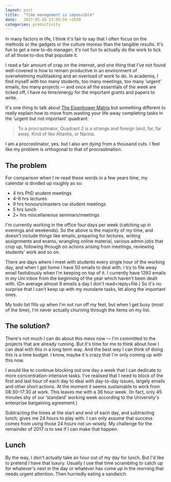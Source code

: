 ```yaml
---
layout: post
title:  "Time management is impossible"
date:   2017-05-26 23:59:59 +1030
categories: productivity
---
```


In many factors in life, I think it's fair to say that I often focus on the methods
or the gadgets or the culture moreso than the tangible results.
It's fun to get a new to-do manager; it's not fun to actually do the work to
tick of all those to-dos that populate it.

I read a fair amount of crap on the internet, and one thing that I've not found well-covered is how to remain
productive in an environment of overwhelming multitasking and an overload of work to do.
In academia, I find myself with too many students, too many meetings, too many ‘urgent’ emails,
too many projects — and once all the essentials of the week are ticked off, I have no time/energy
for the important grants and papers to write.

It's one thing to talk about [The Eisenhower Matrix](http://waitbutwhy.com/2015/03/procrastination-matrix.html)
but something different to really explain how to move from wasting your life away
completing tasks in the ‘urgent but not important’ quadrant:

> To a procrastinator, Quadrant 2 is a strange and foreign land, far, far away. Kind of like Atlantis, or Narnia.

I am a procrastinator, yes, but I also am dying from a thousand cuts.
I feel like my problem is orthogonal to that of procrastination.

## The problem

For comparison when I re-read these words in a few years time, my calendar is divided up roughly as so:

* 4 hrs PhD student meetings
* 4–8 hrs lectures
* 9 hrs honours/masters cw student meetings
* 5 hrs lunch
* 2+ hrs miscellaneous seminars/meetings

I'm currently working in the office four days per week (catching up in evenings and weekends).
So the above is the majority of my time, and doesn't include things like
emails,
preparing for lectures,
writing assignments and exams,
wrangling online material,
various admin jobs that crop up,
following through on actions arising from meetings,
reviewing students' work
and so on.

There are days where I meet with students every single hour of the working day,
and when I get home I have 50 emails to deal with.
I try to file away email fastidiously when I'm keeping on top of it.
I currently have 1293 emails in my Uni inbox from the beginning of the year which haven't been dealt with.
(On average almost 9 emails a day I don't read+reply+file.)
So it's no surprise that I can't keep up with my mundane tasks, let along the important ones.

My todo list fills up when I'm not run off my feet, but when I get busy (most of the time),
I'm never actually churning through the items on my list.

## The solution?

There's not much I can do about this mess now — I'm committed to the projects
that are already running. But it's time for me to think about how I can deal with
this in a long term way. And the best way I can think of doing this is a time budget.
I know, maybe it's crazy that I'm only coming up with this now.

I would like to continue blocking out one day a week that I can dedicate to more concentration-intensive tasks.
I've realised that I need to block of the first and last hour of each day to deal with day-to-day
issues, largely emails and other short actions.
At the moment it seems sustainable to work from 08:30–17:30 at work.
This leaves me with a 36 hour week.
(In fact, only 45 minutes shy of our ‘standard’ working week
according to the University's enterprise bargaining agreement.)

Subtracting the times at the start and end of each day, and subtracting lunch, gives me 24 hours to play with.
I can only assume that success comes from using those 24 hours not un-wisely.
My challenge for the remainder of 2017 is to see if I can make that happen.

## Lunch

By the way, I don't actually take an hour out of my day for lunch.
But I'd like to pretend I have that luxury.
Usually I use that time scrambling to catch up for whatever's next in the day
or whatever has come up in the morning that needs urgent attention.
Then hurriedly eating a sandwich.
